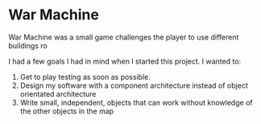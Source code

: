 # War Machine

War Machine was a small game challenges the player to use different buildings ro

I had a few goals I had in mind when I started this project. I wanted to:

1. Get to play testing as soon as possible.
2. Design my software with a component architecture instead of object orientated architecture
3. Write small, independent, objects that can work without knowledge of the other objects in the map

